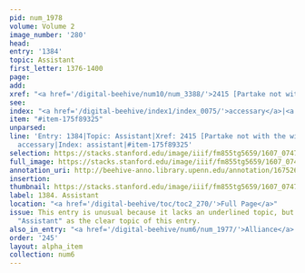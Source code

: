 ```yaml
---
pid: num_1978
volume: Volume 2
image_number: '280'
head:
entry: '1384'
topic: Assistant
first_letter: 1376-1400
page:
add:
xref: "<a href='/digital-beehive/num10/num_3388/'>2415 [Partake not with the wicked]</a>"
see:
index: "<a href='/digital-beehive/index1/index_0075/'>accessary</a>|<a href='/digital-beehive/index1/index_0213/'>assistant</a>"
item: "#item-175f89325"
unparsed:
line: 'Entry: 1384|Topic: Assistant|Xref: 2415 [Partake not with the wicked]|Index:
  accessary|Index: assistant|#item-175f89325'
selection: https://stacks.stanford.edu/image/iiif/fm855tg5659/1607_0747/881,3382,2791,402/full/0/default.jpg
full_image: https://stacks.stanford.edu/image/iiif/fm855tg5659/1607_0747/full/full/0/default.jpg
annotation_uri: http://beehive-anno.library.upenn.edu/annotation/1675264860117
insertion:
thumbnail: https://stacks.stanford.edu/image/iiif/fm855tg5659/1607_0747/881,3382,600,180/250,/0/default.jpg
label: 1384. Assistant
location: "<a href='/digital-beehive/toc/toc2_270/'>Full Page</a>"
issue: This entry is unusual because it lacks an underlined topic, but we have listed
  "Assistant" as the clear topic of this entry.
also_in_entry: "<a href='/digital-beehive/num6/num_1977/'>Alliance</a>|<a href='/digital-beehive/num6/num_1979/'>Satyr</a>"
order: '245'
layout: alpha_item
collection: num6
---
```

